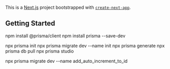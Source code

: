 This is a [Next.js](https://nextjs.org/) project bootstrapped with [`create-next-app`](https://github.com/vercel/next.js/tree/canary/packages/create-next-app).

## Getting Started

npm install @prisma/client
npm install prisma --save-dev

npx prisma init
npx prisma migrate dev --name init
npx prisma generate
npx prisma db pull
npx prisma studio

npx prisma migrate dev --name add_auto_increment_to_id